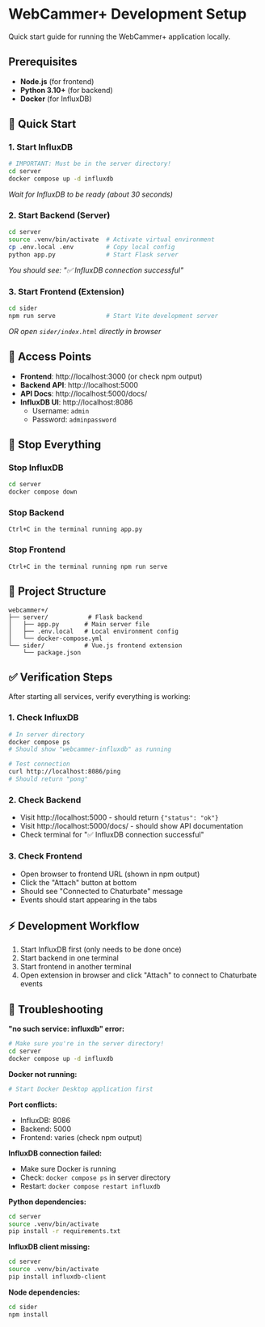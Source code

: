 # WebCammer+ Development Setup

Quick start guide for running the WebCammer+ application locally.

## Prerequisites

- **Node.js** (for frontend)
- **Python 3.10+** (for backend)
- **Docker** (for InfluxDB)

## 🚀 Quick Start

### 1. Start InfluxDB
```bash
# IMPORTANT: Must be in the server directory!
cd server
docker compose up -d influxdb
```
*Wait for InfluxDB to be ready (about 30 seconds)*

### 2. Start Backend (Server)
```bash
cd server
source .venv/bin/activate  # Activate virtual environment
cp .env.local .env         # Copy local config
python app.py              # Start Flask server
```
*You should see: "✅ InfluxDB connection successful"*

### 3. Start Frontend (Extension)
```bash
cd sider
npm run serve              # Start Vite development server
```
*OR open `sider/index.html` directly in browser*

## 📍 Access Points

- **Frontend**: http://localhost:3000 (or check npm output)
- **Backend API**: http://localhost:5000
- **API Docs**: http://localhost:5000/docs/
- **InfluxDB UI**: http://localhost:8086
  - Username: `admin`
  - Password: `adminpassword`

## 🛑 Stop Everything

### Stop InfluxDB
```bash
cd server
docker compose down
```

### Stop Backend
```
Ctrl+C in the terminal running app.py
```

### Stop Frontend
```
Ctrl+C in the terminal running npm run serve
```

## 📂 Project Structure

```
webcammer+/
├── server/           # Flask backend
│   ├── app.py       # Main server file
│   ├── .env.local   # Local environment config
│   └── docker-compose.yml
└── sider/           # Vue.js frontend extension
    └── package.json
```

## ✅ Verification Steps

After starting all services, verify everything is working:

### 1. Check InfluxDB
```bash
# In server directory
docker compose ps
# Should show "webcammer-influxdb" as running

# Test connection
curl http://localhost:8086/ping
# Should return "pong"
```

### 2. Check Backend
- Visit http://localhost:5000 - should return `{"status": "ok"}`
- Visit http://localhost:5000/docs/ - should show API documentation
- Check terminal for "✅ InfluxDB connection successful"

### 3. Check Frontend
- Open browser to frontend URL (shown in npm output)
- Click the "Attach" button at bottom
- Should see "Connected to Chaturbate" message
- Events should start appearing in the tabs

## ⚡ Development Workflow

1. Start InfluxDB first (only needs to be done once)
2. Start backend in one terminal
3. Start frontend in another terminal
4. Open extension in browser and click "Attach" to connect to Chaturbate events

## 🔧 Troubleshooting

**"no such service: influxdb" error:**
```bash
# Make sure you're in the server directory!
cd server
docker compose up -d influxdb
```

**Docker not running:**
```bash
# Start Docker Desktop application first
```

**Port conflicts:**
- InfluxDB: 8086
- Backend: 5000
- Frontend: varies (check npm output)

**InfluxDB connection failed:**
- Make sure Docker is running
- Check: `docker compose ps` in server directory
- Restart: `docker compose restart influxdb`

**Python dependencies:**
```bash
cd server
source .venv/bin/activate
pip install -r requirements.txt
```

**InfluxDB client missing:**
```bash
cd server
source .venv/bin/activate
pip install influxdb-client
```

**Node dependencies:**
```bash
cd sider
npm install
```